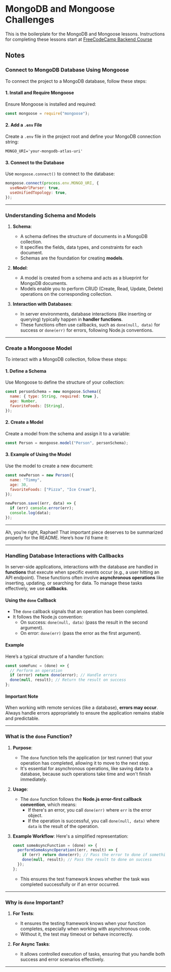# MongoDB and Mongoose Challenges

This is the boilerplate for the MongoDB and Mongoose lessons. Instructions for completing these lessons start at [FreeCodeCamp Backend Course](https://www.freecodecamp.org/learn/back-end-development-and-apis/mongodb-and-mongoose/install-and-set-up-mongoose)

## Notes

### Connect to MongoDB Database Using Mongoose

To connect the project to a MongoDB database, follow these steps:

#### **1. Install and Require Mongoose**

Ensure Mongoose is installed and required:

```javascript
const mongoose = require("mongoose");
```

#### **2. Add a `.env` File**

Create a `.env` file in the project root and define your MongoDB connection string:

```plaintext
MONGO_URI='your-mongodb-atlas-uri'
```

#### **3. Connect to the Database**

Use `mongoose.connect()` to connect to the database:

```javascript
mongoose.connect(process.env.MONGO_URI, {
  useNewUrlParser: true,
  useUnifiedTopology: true,
});
```

---

### **Understanding Schema and Models**

1. **Schema**:

   - A schema defines the structure of documents in a MongoDB collection.
   - It specifies the fields, data types, and constraints for each document.
   - Schemas are the foundation for creating **models**.

2. **Model**:

   - A model is created from a schema and acts as a blueprint for MongoDB documents.
   - Models enable you to perform CRUD (Create, Read, Update, Delete) operations on the corresponding collection.

3. **Interaction with Databases**:
   - In server environments, database interactions (like inserting or querying) typically happen in **handler functions**.
   - These functions often use callbacks, such as `done(null, data)` for success or `done(err)` for errors, following Node.js conventions.

---

### Create a Mongoose Model

To interact with a MongoDB collection, follow these steps:

#### **1. Define a Schema**

Use Mongoose to define the structure of your collection:

```javascript
const personSchema = new mongoose.Schema({
  name: { type: String, required: true },
  age: Number,
  favoriteFoods: [String],
});
```

#### **2. Create a Model**

Create a model from the schema and assign it to a variable:

```javascript
const Person = mongoose.model("Person", personSchema);
```

#### **3. Example of Using the Model**

Use the model to create a new document:

```javascript
const newPerson = new Person({
  name: "Timmy",
  age: 30,
  favoriteFoods: ["Pizza", "Ice Cream"],
});

newPerson.save((err, data) => {
  if (err) console.error(err);
  console.log(data);
});
```

---

Ah, you’re right, Raphael! That important piece deserves to be summarized properly for the README. Here’s how I’d frame it:

---

### Handling Database Interactions with Callbacks

In server-side applications, interactions with the database are handled in **functions** that execute when specific events occur (e.g., a user hitting an API endpoint). These functions often involve **asynchronous operations** like inserting, updating, or searching for data. To manage these tasks effectively, we use **callbacks**.

#### **Using the `done` Callback**

- The `done` callback signals that an operation has been completed.
- It follows the Node.js convention:
  - On success: `done(null, data)` (pass the result in the second argument).
  - On error: `done(err)` (pass the error as the first argument).

#### **Example**

Here’s a typical structure of a handler function:

```javascript
const someFunc = (done) => {
  // Perform an operation
  if (error) return done(error); // Handle errors
  done(null, result); // Return the result on success
};
```

#### **Important Note**

When working with remote services (like a database), **errors may occur**. Always handle errors appropriately to ensure the application remains stable and predictable.

---

### **What is the `done` Function?**

1. **Purpose**:

   - The `done` function tells the application (or test runner) that your operation has completed, allowing it to move to the next step.
   - It's essential for asynchronous operations, like saving data to a database, because such operations take time and won't finish immediately.

2. **Usage**:

   - The `done` function follows the **Node.js error-first callback convention**, which means:
     - If there's an error, you call `done(err)` where `err` is the error object.
     - If the operation is successful, you call `done(null, data)` where `data` is the result of the operation.

3. **Example Workflow**:
   Here's a simplified representation:

   ```javascript
   const someAsyncFunction = (done) => {
     performSomeAsyncOperation((err, result) => {
       if (err) return done(err); // Pass the error to done if something goes wrong
       done(null, result); // Pass the result to done on success
     });
   };
   ```

   - This ensures the test framework knows whether the task was completed successfully or if an error occurred.

---

### **Why is `done` Important?**

1. **For Tests**:

   - It ensures the testing framework knows when your function completes, especially when working with asynchronous code.
   - Without it, the test may timeout or behave incorrectly.

2. **For Async Tasks**:
   - It allows controlled execution of tasks, ensuring that you handle both success and error scenarios effectively.

---
